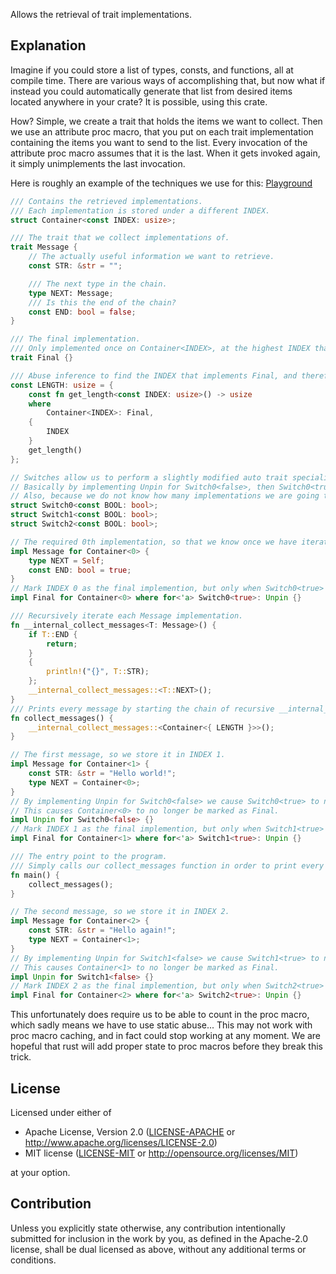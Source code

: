 Allows the retrieval of trait implementations.

## Explanation

Imagine if you could store a list of types, consts, and functions, all at compile time.
There are various ways of accomplishing that, but now what if instead you could automatically generate that list from desired items located anywhere in your crate?
It is possible, using this crate.

How? Simple, we create a trait that holds the items we want to collect. Then we use an attribute proc macro, that you put on each trait implementation containing the items you want to send to the list.
Every invocation of the attribute proc macro assumes that it is the last. When it gets invoked again, it simply unimplements the last invocation.

Here is roughly an example of the techniques we use for this: [Playground](https://play.rust-lang.org/?version=stable&mode=debug&edition=2024&gist=575d81e8174d148d03a9ac906be03b60)
```rust
/// Contains the retrieved implementations.
/// Each implementation is stored under a different INDEX.
struct Container<const INDEX: usize>;

/// The trait that we collect implementations of.
trait Message {
    // The actually useful information we want to retrieve.
    const STR: &str = "";

    /// The next type in the chain.
    type NEXT: Message;
    /// Is this the end of the chain?
    const END: bool = false;
}

/// The final implementation.
/// Only implemented once on Container<INDEX>, at the highest INDEX that implements Message.
trait Final {}

/// Abuse inference to find the INDEX that implements Final, and therefore is the highest index.
const LENGTH: usize = {
    const fn get_length<const INDEX: usize>() -> usize
    where
        Container<INDEX>: Final,
    {
        INDEX
    }
    get_length()
};

// Switches allow us to perform a slightly modified auto trait specialisation. (https://github.com/coolcatcoder/rust_techniques/issues/1)
// Basically by implementing Unpin for Switch0<false>, then Switch0<true> is no longer Unpin.
// Also, because we do not know how many implementations we are going to collect, we generate 1000 switches by default.
struct Switch0<const BOOL: bool>;
struct Switch1<const BOOL: bool>;
struct Switch2<const BOOL: bool>;

// The required 0th implementation, so that we know once we have iterated over every implementation.
impl Message for Container<0> {
    type NEXT = Self;
    const END: bool = true;
}
// Mark INDEX 0 as the final implemention, but only when Switch0<true> implements unpin.
impl Final for Container<0> where for<'a> Switch0<true>: Unpin {}

/// Recursively iterate each Message implementation.
fn __internal_collect_messages<T: Message>() {
    if T::END {
        return;
    }
    {
        println!("{}", T::STR);
    };
    __internal_collect_messages::<T::NEXT>();
}
/// Prints every message by starting the chain of recursive __internal_collect_messages calls.
fn collect_messages() {
    __internal_collect_messages::<Container<{ LENGTH }>>();
}

// The first message, so we store it in INDEX 1.
impl Message for Container<1> {
    const STR: &str = "Hello world!";
    type NEXT = Container<0>;
}
// By implementing Unpin for Switch0<false> we cause Switch0<true> to not implement Unpin.
// This causes Container<0> to no longer be marked as Final.
impl Unpin for Switch0<false> {}
// Mark INDEX 1 as the final implemention, but only when Switch1<true> implements unpin.
impl Final for Container<1> where for<'a> Switch1<true>: Unpin {}

/// The entry point to the program.
/// Simply calls our collect_messages function in order to print every collected message.
fn main() {
    collect_messages();
}

// The second message, so we store it in INDEX 2.
impl Message for Container<2> {
    const STR: &str = "Hello again!";
    type NEXT = Container<1>;
}
// By implementing Unpin for Switch1<false> we cause Switch1<true> to not implement Unpin.
// This causes Container<1> to no longer be marked as Final.
impl Unpin for Switch1<false> {}
// Mark INDEX 2 as the final implemention, but only when Switch2<true> implements unpin.
impl Final for Container<2> where for<'a> Switch2<true>: Unpin {}
```
This unfortunately does require us to be able to count in the proc macro, which sadly means we have to use static abuse...
This may not work with proc macro caching, and in fact could stop working at any moment. We are hopeful that rust will add proper state to proc macros before they break this trick.

## License

Licensed under either of

 * Apache License, Version 2.0
   ([LICENSE-APACHE](LICENSE-APACHE) or <http://www.apache.org/licenses/LICENSE-2.0>)
 * MIT license
   ([LICENSE-MIT](LICENSE-MIT) or <http://opensource.org/licenses/MIT>)

at your option.

## Contribution

Unless you explicitly state otherwise, any contribution intentionally submitted
for inclusion in the work by you, as defined in the Apache-2.0 license, shall be
dual licensed as above, without any additional terms or conditions.
